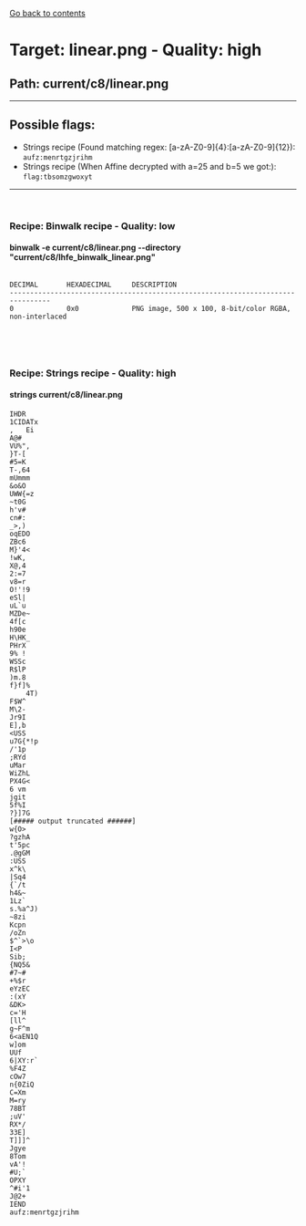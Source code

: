 [Go back to contents](../../contents.md)  
# Target: linear.png  -  Quality: high  
## Path: current/c8/linear.png  
---  
## Possible flags:  
 - Strings recipe (Found matching regex: [a-zA-Z0-9]{4}:[a-zA-Z0-9]{12}): ``aufz:menrtgzjrihm``  
 - Strings recipe (When Affine decrypted with a=25 and b=5 we got:): ``flag:tbsomzgwoxyt``  
  
---  
&nbsp;  
### Recipe: Binwalk recipe - Quality: low  
#### binwalk -e current/c8/linear.png --directory "current/c8/lhfe_binwalk_linear.png"  
```  
  
DECIMAL       HEXADECIMAL     DESCRIPTION  
--------------------------------------------------------------------------------  
0             0x0             PNG image, 500 x 100, 8-bit/color RGBA, non-interlaced  
  
  
```  
&nbsp;  
  
### Recipe: Strings recipe - Quality: high  
#### strings current/c8/linear.png  
```  
IHDR  
1CIDATx  
,   Ei  
A@#   
VU%",  
}T-[  
#5=K  
T-,64  
mUmmm  
&o&O  
UWW{=z  
~t0G  
h'v#  
cn#:  
_>,)  
oqEDO  
ZBc6  
M}'4<  
!wK,  
X@,4  
2:=7  
v8=r  
O!'!9  
eSl|  
uL`u  
MZDe~  
4f[c  
h90e  
H\HK_  
PHrX  
9% !  
WSSc  
R$lP  
)m.8  
f}f]%  
	4T)  
F$W^  
M\2-  
Jr9I  
E],b  
<USS  
u7G{*!p  
/'1p  
;RYd  
uMar  
WiZhL  
PX4G<  
6 vm  
jgit  
5f%I  
?}]7G  
[##### output truncated ######]  
w{O>  
?gzhA  
t'5pc   
.@gGM  
:USS  
x^k\  
|Sq4  
{`/t  
h4&~  
1Lz`  
s.%a^J)  
~8zi  
Kcpn  
/oZn  
$^`>\o  
I<P	  
Sib;  
{NQ5&  
#7~#  
+%$r  
eYzEC  
:(xY  
&DK>  
c='H  
[ll^  
g~F^m  
6<aEN1Q  
w]om  
UUf	  
6|XY:r`  
%F4Z  
cOw7  
n{0ZiQ  
C=Xm  
M=ry  
78BT  
;uV'  
RX*/  
33E]  
T]]]^  
Jgye  
8Tom  
vA'!  
#U;`  
OPXY  
^#i'1  
J@2+  
IEND  
aufz:menrtgzjrihm  
  
```  
&nbsp;  
